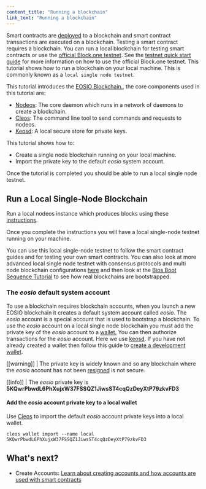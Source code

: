 ```yaml
---
content_title: "Running a blockchain"
link_text: "Running a blockchain"
---
```



Smart contracts are [deployed](https://developers.eos.io/manuals/eos/latest/cleos/how-to-guides/how-to-deploy-a-smart-contract) to a blockchain and smart contract transactions are executed on a blockchain. Testing a smart contract requires a blockchain. You can run a local blockchain for testing smart contracts or use the [official Block.one testnet](https://testnet.eos.io/). See the [testnet quick start guide](../../70_quick-start-guides/testnet-quick-start-guide/index.md) for more information on how to use the official Block.one testnet. This tutorial shows how to run a blockchain on your local machine. This is commonly known as a `local single node testnet`.


This tutorial introduces the [EOSIO Blockchain.](../../20_introduction-to-eosio/index.md), the core components used in this tutorial are:
* [Nodeos](../../../glossary/index#nodeos): The core daemon which runs in a network of daemons to create a blockchain. 
* [Cleos](../../../glossary/index#cleos): The command line tool to send commands and requests to nodeos.
* [Keosd](../../../glossary/index#keosd): A local secure store for private keys.

This tutorial shows how to:
* Create a single node blockchain running on your local machine.
* Import the private key to the default *eosio* system account.

Once the tutorial is completed you should be able to run a local single node testnet.

## Run a Local Single-Node Blockchain

Run a local nodeos instance which produces blocks using these [instructions](https://developers.eos.io/manuals/eos/latest/nodeos/usage/development-environment/local-single-node-testnet).

Once you complete the instructions you will have a local single-node testnet running on your machine. 

You can use this local single-node testnet to follow the smart contract guides and for testing your own smart contracts. You can also look at more advanced local single node testnet with consensus protocols and multi node blockchain configurations [here](https://developers.eos.io/manuals/eos/v2.1/nodeos/usage/development-environment/index) and then look at the [Bios Boot Sequence Tutorial](../../80_tutorials/10_bios-boot-sequence.md) to see how real blockchains are bootstrapped.

### The *eosio* default system account

To use a blockchain requires blockchain accounts, when you launch a new EOSIO blockchain it creates a default system account called *eosio*. The *eosio* account is a special account that is used to bootstrap a blockchain.  To use the *eosio* account on a local single node blockchain you must add the private key of the *eosio* account to a [wallet.](../../../glossary/index/#wallet) You can then authorize transactions for the *eosio* account. Here we use [keosd](../../../glossary/index#keosd). If you have not already created a wallet then follow this guide to [create a development wallet](../../30_getting-started-guide/20_local-development-environment/30_development-wallet.md). 

[[warning]]
| The private key is widely known and so any blockchain where the *eosio* account has not been [resigned](../../80_tutorials/10_bios-boot-sequence.md#3-resign-eosio-account-and-system-accounts) is not secure.

[[info]]
| The *eosio* private key is **5KQwrPbwdL6PhXujxW37FSSQZ1JiwsST4cqQzDeyXtP79zkvFD3**

#### Add the *eosio* account private key to a local wallet

Use [Cleos](../../../glossary/index#cleos) to import the default *eosio* account private keys into a local wallet.

```shell
cleos wallet import --name local 5KQwrPbwdL6PhXujxW37FSSQZ1JiwsST4cqQzDeyXtP79zkvFD3
```

## What's next?

* Create Accounts: [Learn about creating accounts and how accounts are used with smart contracts](20_accounts-and-permissions.md)
